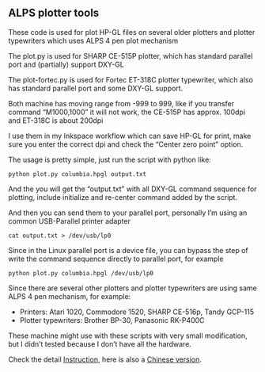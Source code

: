 ## ALPS plotter tools
These code is used for plot HP-GL files on several older plotters and plotter typewriters which uses ALPS 4 pen plot mechanism

The plot.py is used for SHARP CE-515P plotter, which has standard parallel port and (partially) support DXY-GL

The plot-fortec.py is used for Fortec ET-318C plotter typewriter, which also has standard parallel port and some DXY-GL support.

Both machine has moving range from -999 to 999, like if you transfer command “M1000,1000” it will not work, the CE-515P has approx. 100dpi and ET-318C is about 200dpi

I use them in my Inkspace workflow which can save HP-GL for print, make sure you enter the correct dpi and check the “Center zero point” option.

The usage is pretty simple, just run the script with python like:

    python plot.py columbia.hpgl output.txt
And the you will get the “output.txt” with all DXY-GL command sequence for plotting, include initialize and re-center command added by the script.

And then you can send them to your parallel port, personally I’m using an common USB-Parallel printer adapter

    cat output.txt > /dev/usb/lp0
Since in the Linux parallel port is a device file, you can bypass the step of write the command sequence directly to parallel port, for example

    python plot.py columbia.hpgl /dev/usb/lp0
Since there are several other plotters and plotter typewriters are using same ALPS 4 pen mechanism, for example:
- Printers: Atari 1020, Commodore 1520, SHARP CE-516p, Tandy GCP-115
- Plotter typewriters: Brother BP-30, Panasonic RK-P400C

These machine might use with these scripts with very small modification, but I didn’t tested because I don’t have all the hardware.

Check the detail [Instruction](documents/Instruction.md), here is also a [Chinese version](documents/Instruction.md).
